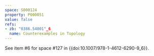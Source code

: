 ```yaml
---
space: S000124
property: P000051
value: false
refs:
- zb: "0386.54001"_6
  name: Counterexamples in Topology
---
```


See item #6 for space #127 in {{doi:10.1007/978-1-4612-6290-9_6}}.
